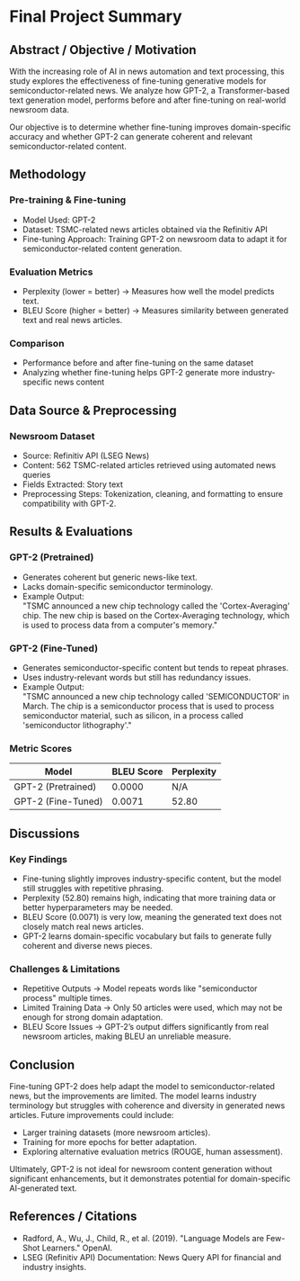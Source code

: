 # Final Project Summary

## Abstract / Objective / Motivation  

With the increasing role of AI in news automation and text processing, this study explores the effectiveness of fine-tuning generative models for semiconductor-related news. We analyze how GPT-2, a Transformer-based text generation model, performs before and after fine-tuning on real-world newsroom data.  

Our objective is to determine whether fine-tuning improves domain-specific accuracy and whether GPT-2 can generate coherent and relevant semiconductor-related content.


## Methodology  
### Pre-training & Fine-tuning

- Model Used: GPT-2  
- Dataset: TSMC-related news articles obtained via the Refinitiv API  
- Fine-tuning Approach: Training GPT-2 on newsroom data to adapt it for semiconductor-related content generation.

### Evaluation Metrics
- Perplexity (lower = better) → Measures how well the model predicts text.  
- BLEU Score (higher = better) → Measures similarity between generated text and real news articles.  

### Comparison
- Performance before and after fine-tuning on the same dataset  
- Analyzing whether fine-tuning helps GPT-2 generate more industry-specific news content  


## Data Source & Preprocessing
### Newsroom Dataset
- Source: Refinitiv API (LSEG News)  
- Content: 562 TSMC-related articles retrieved using automated news queries  
- Fields Extracted: Story text  
- Preprocessing Steps: Tokenization, cleaning, and formatting to ensure compatibility with GPT-2.  


## Results & Evaluations
### GPT-2 (Pretrained)
- Generates coherent but generic news-like text.  
- Lacks domain-specific semiconductor terminology.  
- Example Output:  
  "TSMC announced a new chip technology called the 'Cortex-Averaging' chip. The new chip is based on the Cortex-Averaging technology, which is used to process data from a computer's memory."

### GPT-2 (Fine-Tuned)
- Generates semiconductor-specific content but tends to repeat phrases.  
- Uses industry-relevant words but still has redundancy issues.  
- Example Output:  
  "TSMC announced a new chip technology called 'SEMICONDUCTOR' in March. The chip is a semiconductor process that is used to process semiconductor material, such as silicon, in a process called 'semiconductor lithography'."

### Metric Scores
Model | BLEU Score | Perplexity  
--- | --- | ---  
GPT-2 (Pretrained) | 0.0000 | N/A  
GPT-2 (Fine-Tuned) | 0.0071 | 52.80  

## Discussions
### Key Findings
- Fine-tuning slightly improves industry-specific content, but the model still struggles with repetitive phrasing.  
- Perplexity (52.80) remains high, indicating that more training data or better hyperparameters may be needed.  
- BLEU Score (0.0071) is very low, meaning the generated text does not closely match real news articles.  
- GPT-2 learns domain-specific vocabulary but fails to generate fully coherent and diverse news pieces.  

### Challenges & Limitations
- Repetitive Outputs → Model repeats words like "semiconductor process" multiple times.  
- Limited Training Data → Only 50 articles were used, which may not be enough for strong domain adaptation.  
- BLEU Score Issues → GPT-2’s output differs significantly from real newsroom articles, making BLEU an unreliable measure.  

## Conclusion
Fine-tuning GPT-2 does help adapt the model to semiconductor-related news, but the improvements are limited. The model learns industry terminology but struggles with coherence and diversity in generated news articles. Future improvements could include:
- Larger training datasets (more newsroom articles).  
- Training for more epochs for better adaptation.  
- Exploring alternative evaluation metrics (ROUGE, human assessment).  

Ultimately, GPT-2 is not ideal for newsroom content generation without significant enhancements, but it demonstrates potential for domain-specific AI-generated text.

## References / Citations
- Radford, A., Wu, J., Child, R., et al. (2019). "Language Models are Few-Shot Learners." OpenAI.  
- LSEG (Refinitiv API) Documentation: News Query API for financial and industry insights.  
